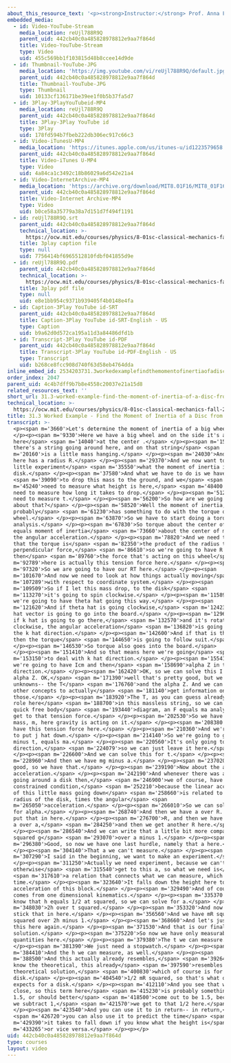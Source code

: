 ```yaml
---
about_this_resource_text: '<p><strong>Instructor:</strong> Prof. Anna Frebel</p>'
embedded_media:
  - id: Video-YouTube-Stream
    media_location: reUjl788R9Q
    parent_uid: 442cb40c0a485828978812e9aa7f864d
    title: Video-YouTube-Stream
    type: Video
    uid: 455c569bb1f103815d48b8ccee14d9de
  - id: Thumbnail-YouTube-JPG
    media_location: 'https://img.youtube.com/vi/reUjl788R9Q/default.jpg'
    parent_uid: 442cb40c0a485828978812e9aa7f864d
    title: Thumbnail-YouTube-JPG
    type: Thumbnail
    uid: 10133cf136171be39ee1f0b5b37fa5d7
  - id: 3Play-3PlayYouTubeid-MP4
    media_location: reUjl788R9Q
    parent_uid: 442cb40c0a485828978812e9aa7f864d
    title: 3Play-3Play YouTube id
    type: 3Play
    uid: 178fd594b7fbeb222db306ec917c66c3
  - id: Video-iTunesU-MP4
    media_location: 'https://itunes.apple.com/us/itunes-u/id1223579658'
    parent_uid: 442cb40c0a485828978812e9aa7f864d
    title: Video-iTunes U-MP4
    type: Video
    uid: 4a84ca1c3492c18b86029a6d542e21a4
  - id: Video-InternetArchive-MP4
    media_location: 'https://archive.org/download/MIT8.01F16/MIT8_01F16_L31v03_360p.mp4'
    parent_uid: 442cb40c0a485828978812e9aa7f864d
    title: Video-Internet Archive-MP4
    type: Video
    uid: b0ce58a35779a38a7d151d7f494f1191
  - id: reUjl788R9Q.srt
    parent_uid: 442cb40c0a485828978812e9aa7f864d
    technical_location: >-
      https://ocw.mit.edu/courses/physics/8-01sc-classical-mechanics-fall-2016/week-10-rotational-motion/31.3-worked-example-find-the-moment-of-inertia-of-a-disc-from-a-falling-mass/31.3-worked-example-find-the-moment-of-inertia-of-a-disc-from-a-falling-mass/reUjl788R9Q.srt
    title: 3play caption file
    type: null
    uid: 7756414bf6965512810fdbf041855d9e
  - id: reUjl788R9Q.pdf
    parent_uid: 442cb40c0a485828978812e9aa7f864d
    technical_location: >-
      https://ocw.mit.edu/courses/physics/8-01sc-classical-mechanics-fall-2016/week-10-rotational-motion/31.3-worked-example-find-the-moment-of-inertia-of-a-disc-from-a-falling-mass/31.3-worked-example-find-the-moment-of-inertia-of-a-disc-from-a-falling-mass/reUjl788R9Q.pdf
    title: 3play pdf file
    type: null
    uid: e8e1bb954c9371b939405f4b0148e4fa
  - id: Caption-3Play YouTube id-SRT
    parent_uid: 442cb40c0a485828978812e9aa7f864d
    title: Caption-3Play YouTube id-SRT-English - US
    type: Caption
    uid: b9a62d0d572ca195a11d3a84486dfd1b
  - id: Transcript-3Play YouTube id-PDF
    parent_uid: 442cb40c0a485828978812e9aa7f864d
    title: Transcript-3Play YouTube id-PDF-English - US
    type: Transcript
    uid: b268ce8fcc908d740f63d58eb4764dda
inline_embed_id: 2534203731.3workedexamplefindthemomentofinertiaofadiscfromafallingmass17923971
order_index: 2047
parent_uid: 4c4b7dff9b7b8e4558c20037e21a15d8
related_resources_text: ''
short_url: 31.3-worked-example-find-the-moment-of-inertia-of-a-disc-from-a-falling-mass
technical_location: >-
  https://ocw.mit.edu/courses/physics/8-01sc-classical-mechanics-fall-2016/week-10-rotational-motion/31.3-worked-example-find-the-moment-of-inertia-of-a-disc-from-a-falling-mass/31.3-worked-example-find-the-moment-of-inertia-of-a-disc-from-a-falling-mass
title: 31.3 Worked Example - Find the Moment of Inertia of a Disc from a Falling Mass
transcript: >-
  <p><span m='3660'>Let's determine the moment of inertia of a big wheel.</span>
  </p><p><span m='9330'>Here we have a big wheel and on the side it's attached
  here</span> <span m='14040'>at the center .</span> </p><p><span m='15270'>And
  there's a string going around here, and on that string</span> <span
  m='20160'>is a little mass hanging.</span> </p><p><span m='24030'>And our disk
  here has a radius R.</span> </p><p><span m='29370'>And we now want to in a
  little experiment</span> <span m='35550'>what the moment of inertia is of this
  disk.</span> </p><p><span m='37580'>And what we have to do is we have</span>
  <span m='39090'>to drop this mass to the ground, and we</span> <span
  m='45240'>need to measure what height is here,</span> <span m='48400'>and we
  need to measure how long it takes to drop.</span> </p><p><span m='51220'>So we
  need to measure t.</span> </p><p><span m='56200'>So how are we going to go
  about that?</span> </p><p><span m='58520'>Well the moment of inertia, that
  probably</span> <span m='61230'>has something to do with the torque of this
  wheel.</span> </p><p><span m='63870'>So we have to start doing a torque
  analysis.</span> </p><p><span m='67830'>So torque about the center of mass
  equals moment of inertia</span> <span m='73660'>about the center of mass times
  the angular acceleration.</span> </p><p><span m='78820'>And we need to recall
  that the torque is</span> <span m='82350'>the product of the radius times the
  perpendicular force,</span> <span m='86610'>so we're going to have R here, and
  then</span> <span m='89760'>the force that's acting on this wheel</span> <span
  m='92789'>here is actually this tension force here.</span> </p><p><span
  m='97320'>So we are going to have our RT here.</span> </p><p><span
  m='101670'>And now we need to look at how things actually moving</span> <span
  m='107289'>with respect to coordinate system.</span> </p><p><span
  m='109509'>So if I let this mass drop, to the disk</span> <span
  m='113270'>it's going to spin clockwise.</span> </p><p><span m='115890'>So
  we're going to have theta hat going this way.</span> </p><p><span
  m='121620'>And if theta hat is going clockwise,</span> <span m='124230'>my k
  hat vector is going to go into the board.</span> </p><p><span m='129690'>And
  if k hat is going to go there,</span> <span m='132570'>and it's rotating
  clockwise, the angular acceleration</span> <span m='136820'>is going to go in
  the k hat direction.</span> </p><p><span m='142600'>And if that is the case,
  then the torque</span> <span m='144650'>is going to follow suit.</span>
  </p><p><span m='146530'>So torque also goes into the board.</span>
  </p><p><span m='151410'>And so that means here we're going</span> <span
  m='153150'>to deal with k hat direction.</span> </p><p><span m='155410'>And
  we're going to have Icm and then</span> <span m='158690'>alpha Z in the k hat
  direction.</span> </p><p><span m='162420'>OK, so we can solve this I RT over
  alpha Z. OK,</span> <span m='171390'>well that's pretty good, but we have two
  unknowns-- the T</span> <span m='176760'>and the alpha Z. And we can use some
  other concepts to actually</span> <span m='181140'>get information on
  those.</span> </p><p><span m='183920'>The T, as you can guess already, plays a
  role here</span> <span m='188700'>in this massless string, so we can do a
  quick free body</span> <span m='193440'>diagram, an F equals ma analysis to
  get to that tension force.</span> </p><p><span m='202530'>So we have a little
  mass, m, here gravity is acting on it.</span> </p><p><span m='208380'>And we
  have this tension force here.</span> </p><p><span m='210360'>And we're going
  to put j hat down.</span> </p><p><span m='214140'>So we're going to get mg
  minus t, equals ma.</span> </p><p><span m='220560'>It's only going to go in y
  direction,</span> <span m='224079'>so we can just leave it here.</span>
  </p><p><span m='226600'>And we can solve this for t.</span> </p><p><span
  m='228960'>And then we have mg minus a.</span> </p><p><span m='237020'>OK,
  good, so we have that.</span> </p><p><span m='239190'>Now about the angular
  acceleration.</span> </p><p><span m='242190'>And whenever there was a string
  going around a disk then,</span> <span m='246900'>we of course, have a
  constrained condition,</span> <span m='252210'>because the linear acceleration
  of this little mass going down</span> <span m='258660'>is related to the
  radius of the disk, times the angular</span> <span
  m='265050'>acceleration.</span> </p><p><span m='266010'>So we can solve this
  for alpha.</span> </p><p><span m='268740'>And then we have a over R. So let's
  put that in here.</span> </p><p><span m='276700'>R, and then we have mg minus
  a over a,</span> <span m='284250'>and then we get another R here.</span>
  </p><p><span m='286540'>And we can write that a little bit more compact, mR
  squared g</span> <span m='293070'>over a minus 1.</span> </p><p><span
  m='296380'>Good, so now we have one last hurdle, namely that a here.</span>
  </p><p><span m='304140'>That a we can't measure.</span> </p><p><span
  m='307290'>I said in the beginning, we want to make an experiment.</span>
  </p><p><span m='311250'>Actually we need experiment, because we can't
  otherwise</span> <span m='315540'>get to this a, so what we need is</span>
  <span m='317610'>a relation that connects what we can measure, which is the
  time.</span> </p><p><span m='323640'>It falls down the height here to the
  acceleration of this block.</span> </p><p><span m='329490'>And of course, that
  comes from one dimensional kinematics.</span> </p><p><span m='335370'>And we
  know that h equals 1/2 at squared, so we can solve for a.</span> </p><p><span
  m='348030'>2h over t squared.</span> </p><p><span m='353320'>And now we can
  stick that in here.</span> </p><p><span m='356560'>And we have mR squared, gt
  squared over 2h minus 1.</span> </p><p><span m='368660'>And let's just write
  this here again.</span> </p><p><span m='371530'>And that is our final
  solution.</span> </p><p><span m='375220'>So now we have only measurable
  quantities here.</span> </p><p><span m='379380'>The t we can measure.</span>
  </p><p><span m='381390'>We just need a stopwatch.</span> </p><p><span
  m='384410'>And the h we can measure, as well.</span> </p><p><span
  m='388500'>And this actually already resembles,</span> <span m='392640'>if you
  know the theoretical, this already</span> <span m='397590'>resembles the
  theoretical solution,</span> <span m='400830'>which of course is for a
  disk.</span> </p><p><span m='404540'>1/2 mR squared, so that's what one
  expects for a disk.</span> </p><p><span m='412110'>And you see that we're very
  close, so this term here</span> <span m='415230'>is probably something like
  1.5, or should better</span> <span m='418500'>come out to be 1.5, because if
  we subtract 1,</span> <span m='421570'>we get to that 1/2 here.</span>
  </p><p><span m='423540'>And you can use it to in return-- in return,</span>
  <span m='426720'>you can also use it to predict the time</span> <span
  m='429390'>it takes to fall down if you know what the height is</span> <span
  m='433265'>or vice versa.</span> </p><p></p>
uid: 442cb40c0a485828978812e9aa7f864d
type: courses
layout: video
---
```

